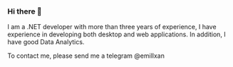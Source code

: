 ### Hi there 👋

I am a .NET developer with more than three years of experience, I have experience in developing both desktop and web applications. In addition, I have good Data Analytics.

To contact me, please send me a telegram @emillxan

<!--
**emillxan/emillxan** is a ✨ _special_ ✨ repository because its `README.md` (this file) appears on your GitHub profile.

Here are some ideas to get you started:

- 🔭 I’m currently working on ...
- 🌱 I’m currently learning ...
- 👯 I’m looking to collaborate on ...
- 🤔 I’m looking for help with ...
- 💬 Ask me about ...
- 📫 How to reach me: ...
- 😄 Pronouns: ...
- ⚡ Fun fact: ...
-->
